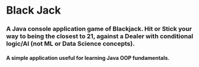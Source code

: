 # Black Jack

### A Java console application game of Blackjack. Hit or Stick your way to being the closest to 21, against a Dealer with conditional logic/AI (not ML or Data Science concepts).

#### A simple application useful for learning Java OOP fundamentals.